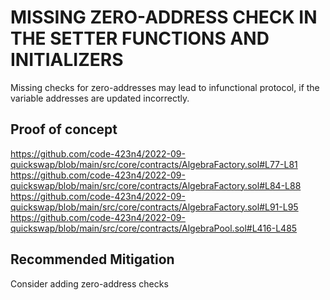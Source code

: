 # MISSING ZERO-ADDRESS CHECK IN THE SETTER FUNCTIONS AND INITIALIZERS

Missing checks for zero-addresses may lead to infunctional protocol, if the variable addresses are updated incorrectly.

## Proof of concept

https://github.com/code-423n4/2022-09-quickswap/blob/main/src/core/contracts/AlgebraFactory.sol#L77-L81
https://github.com/code-423n4/2022-09-quickswap/blob/main/src/core/contracts/AlgebraFactory.sol#L84-L88
https://github.com/code-423n4/2022-09-quickswap/blob/main/src/core/contracts/AlgebraFactory.sol#L91-L95
https://github.com/code-423n4/2022-09-quickswap/blob/main/src/core/contracts/AlgebraPool.sol#L416-L485

## Recommended Mitigation
Consider adding zero-address checks 